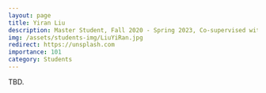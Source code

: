 ```yaml
---
layout: page
title: Yiran Liu
description: Master Student, Fall 2020 - Spring 2023, Co-supervised with Prof. Wu Yang and Prof. Xin Feng. <br> Research Topic&#58; Universal Adversarial Attack. <br> Next Stop&#58; Beijing University of Posts and Telecommunications, PhD Student.
img: /assets/students-img/LiuYiRan.jpg
redirect: https://unsplash.com
importance: 101
category: Students
---
```


TBD.
